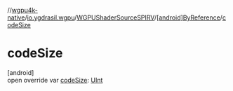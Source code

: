 //[wgpu4k-native](../../../../index.md)/[io.ygdrasil.wgpu](../../index.md)/[WGPUShaderSourceSPIRV](../index.md)/[[android]ByReference](index.md)/[codeSize](code-size.md)

# codeSize

[android]\
open override var [codeSize](code-size.md): [UInt](https://kotlinlang.org/api/core/kotlin-stdlib/kotlin/-u-int/index.html)